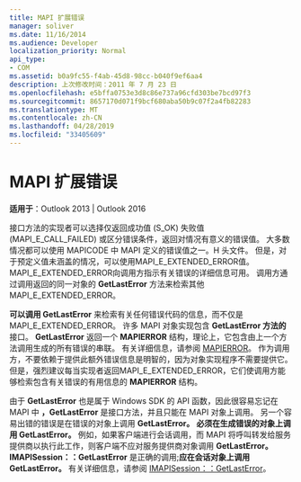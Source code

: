 ```yaml
---
title: MAPI 扩展错误
manager: soliver
ms.date: 11/16/2014
ms.audience: Developer
localization_priority: Normal
api_type:
- COM
ms.assetid: b0a9fc55-f4ab-45d8-98cc-b040f9ef6aa4
description: 上次修改时间：2011 年 7 月 23 日
ms.openlocfilehash: e5bffa0753e3d8c86e737a96cfd303be7bcd97f3
ms.sourcegitcommit: 8657170d071f9bcf680aba50b9c07f2a4fb82283
ms.translationtype: MT
ms.contentlocale: zh-CN
ms.lasthandoff: 04/28/2019
ms.locfileid: "33405609"
---
```

# <a name="mapi-extended-errors"></a>MAPI 扩展错误

  
  
**适用于**：Outlook 2013 | Outlook 2016 
  
接口方法的实现者可以选择仅返回成功值 (S_OK) 失败值 (MAPI_E_CALL_FAILED) 或区分错误条件，返回对情况有意义的错误值。 大多数情况都可以使用 MAPICODE 中 MAPI 定义的错误值之一。H 头文件。 但是，对于预定义值未涵盖的情况，可以使用MAPI_E_EXTENDED_ERROR值。 MAPI_E_EXTENDED_ERROR向调用方指示有关错误的详细信息可用。 调用方通过调用返回的同一对象的 **GetLastError** 方法来检索其他MAPI_E_EXTENDED_ERROR。 
  
 **可以调用 GetLastError** 来检索有关任何错误代码的信息，而不仅是MAPI_E_EXTENDED_ERROR。 许多 MAPI 对象实现包含 **GetLastError 方法的** 接口。 **GetLastError** 返回一个 **MAPIERROR** 结构，理论上，它包含由上一个方法调用生成的所有错误的串联。 有关详细信息，请参阅 [MAPIERROR](mapierror.md)。 作为调用方，不要依赖于提供此额外错误信息是明智的，因为对象实现程序不需要提供它。 但是，强烈建议每当实现者返回MAPI_E_EXTENDED_ERROR，它们使调用方能够检索包含有关错误的有用信息的 **MAPIERROR** 结构。 
  
由于 **GetLastError** 也是属于 Windows SDK 的 API 函数，因此很容易忘记在 MAPI 中 **，GetLastError** 是接口方法，并且只能在 MAPI 对象上调用。 另一个容易出错的错误是在错误的对象上调用 **GetLastError。** **必须在生成错误的对象上调用 GetLastError。** 例如，如果客户端进行会话调用，而 MAPI 将呼叫转发给服务提供商以执行此工作，则客户端不应对服务提供商对象调用 **GetLastError。** **IMAPISession：：GetLastError** 是正确的调用;**应在会话对象上调用 GetLastError。** 有关详细信息，请参阅 [IMAPISession：：GetLastError](imapisession-getlasterror.md)。
  

